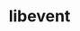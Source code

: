 ---
title: "libevent"
layout: cache
categories: [package, develop]
meta: {"compilers": ["apple-clang@16.0.0", "gcc@10.2.1", "gcc@10.3.0", "gcc@10.5.0", "gcc@11.1.0", "gcc@11.4.0", "gcc@12.3.0", "gcc@12.4.0", "gcc@13.2.0", "gcc@13.3.0", "gcc@7.3.1", "gcc@7.5.0", "gcc@9.4.0", "intel-oneapi-compilers@2024.1.0", "intel-oneapi-compilers@2025.1.0"], "num_specs": 103, "num_specs_by_stack": {"aws-isc": 1, "aws-isc-aarch64": 1, "aws-pcluster-neoverse_v1": 6, "aws-pcluster-x86_64_v4": 12, "data-vis-sdk": 5, "developer-tools": 2, "developer-tools-aarch64-linux-gnu": 5, "developer-tools-darwin": 4, "developer-tools-manylinux2014": 1, "developer-tools-x86_64_v3-linux-gnu": 5, "e4s": 5, "e4s-cray-sles": 2, "e4s-neoverse_v1": 2, "e4s-oneapi": 5, "e4s-power": 1, "ml-linux-aarch64-cpu": 5, "ml-linux-aarch64-cuda": 5, "ml-linux-x86_64-cpu": 5, "ml-linux-x86_64-cuda": 5, "radiuss-aws": 10, "radiuss-aws-aarch64": 21, "root": 103, "tutorial": 10}, "oss": ["amzn2", "centos7", "rhel8", "sequoia", "sle_hpc15", "ubuntu18.04", "ubuntu20.04", "ubuntu22.04", "ubuntu24.04"], "platforms": ["darwin", "linux"], "stacks": ["aws-isc", "aws-isc-aarch64", "aws-pcluster-neoverse_v1", "aws-pcluster-x86_64_v4", "data-vis-sdk", "developer-tools", "developer-tools-aarch64-linux-gnu", "developer-tools-darwin", "developer-tools-manylinux2014", "developer-tools-x86_64_v3-linux-gnu", "e4s", "e4s-cray-sles", "e4s-neoverse_v1", "e4s-oneapi", "e4s-power", "ml-linux-aarch64-cpu", "ml-linux-aarch64-cuda", "ml-linux-x86_64-cpu", "ml-linux-x86_64-cuda", "radiuss-aws", "radiuss-aws-aarch64", "root", "tutorial"], "targets": ["aarch64", "neoverse_v1", "ppc64le", "x86_64_v3", "x86_64_v4"], "versions": ["2.1.12"]}
spec_details: [{"compiler": "intel-oneapi-compilers@2024.1.0", "hash": "2iu4aq447aymb6ob4ddbbrkqmcomyghh", "os": "amzn2", "platform": "linux", "size": "-", "stacks": ["aws-pcluster-x86_64_v4", "root"], "target": "x86_64_v3", "variants": ["build_system=autotools", "+openssl"], "versions": ["2.1.12"]}, {"compiler": "gcc@12.3.0", "hash": "2snzd3lq4pgna2jkqkwd6e42sff73fzk", "os": "ubuntu22.04", "platform": "linux", "size": "-", "stacks": ["root", "tutorial"], "target": "x86_64_v3", "variants": ["build_system=autotools", "+openssl"], "versions": ["2.1.12"]}, {"compiler": "gcc@7.3.1", "hash": "2vjtjcba3rfnzkrtyf6dna6hfzxpn676", "os": "amzn2", "platform": "linux", "size": "-", "stacks": ["aws-isc-aarch64", "root"], "target": "aarch64", "variants": ["build_system=autotools", "+openssl"], "versions": ["2.1.12"]}, {"compiler": "gcc@11.1.0", "hash": "2xbtowlgk5zi7aimyawwphv5mz5dlenk", "os": "ubuntu20.04", "platform": "linux", "size": "-", "stacks": ["data-vis-sdk", "root"], "target": "x86_64_v3", "variants": ["build_system=autotools", "+openssl"], "versions": ["2.1.12"]}, {"compiler": "gcc@11.4.0", "hash": "3akyfikpejs5k7cg4ddyrxbs4snpsqqy", "os": "ubuntu22.04", "platform": "linux", "size": "-", "stacks": ["e4s", "root", "tutorial"], "target": "x86_64_v3", "variants": ["build_system=autotools", "+openssl"], "versions": ["2.1.12"]}, {"compiler": "gcc@7.3.1", "hash": "3cxrahla33ocmhqmdz5k2zoejcqbv53o", "os": "amzn2", "platform": "linux", "size": "-", "stacks": ["radiuss-aws-aarch64", "root"], "target": "aarch64", "variants": ["build_system=autotools", "+openssl"], "versions": ["2.1.12"]}, {"compiler": "gcc@7.3.1", "hash": "3dkuhkwhebuni7vnr62pn4lltbqvj6ye", "os": "amzn2", "platform": "linux", "size": "-", "stacks": ["radiuss-aws-aarch64", "root"], "target": "aarch64", "variants": ["build_system=autotools", "+openssl"], "versions": ["2.1.12"]}, {"compiler": "intel-oneapi-compilers@2025.1.0", "hash": "3o6pu6mzsrklxnvdk4pc4ptipctwaky7", "os": "ubuntu22.04", "platform": "linux", "size": "-", "stacks": ["e4s-oneapi", "root"], "target": "x86_64_v3", "variants": ["build_system=autotools", "+openssl"], "versions": ["2.1.12"]}, {"compiler": "intel-oneapi-compilers@2025.1.0", "hash": "44k575bdn6b6cj7nxmyanh7tsbi7pbte", "os": "ubuntu22.04", "platform": "linux", "size": "-", "stacks": ["e4s-oneapi", "root"], "target": "x86_64_v3", "variants": ["build_system=autotools", "+openssl"], "versions": ["2.1.12"]}, {"compiler": "gcc@12.4.0", "hash": "4jng7p75v5zibu7bvmggyqekhvvusd5y", "os": "amzn2", "platform": "linux", "size": "-", "stacks": ["aws-pcluster-neoverse_v1", "root"], "target": "neoverse_v1", "variants": ["build_system=autotools", "+openssl"], "versions": ["2.1.12"]}, {"compiler": "gcc@12.4.0", "hash": "4zxtu5zqszun54pmsugryjuuran3rgli", "os": "amzn2", "platform": "linux", "size": "-", "stacks": ["aws-pcluster-neoverse_v1", "root"], "target": "neoverse_v1", "variants": ["build_system=autotools", "+openssl"], "versions": ["2.1.12"]}, {"compiler": "gcc@7.3.1", "hash": "5ewdpcp4jzluiu6jewo54kre3rvsakqv", "os": "amzn2", "platform": "linux", "size": "-", "stacks": ["radiuss-aws", "root"], "target": "x86_64_v3", "variants": ["build_system=autotools", "+openssl"], "versions": ["2.1.12"]}, {"compiler": "gcc@13.3.0", "hash": "5kc2y6rkw3gj7n2hq6nt6ky5iq6ig3ag", "os": "rhel8", "platform": "linux", "size": "-", "stacks": ["developer-tools-aarch64-linux-gnu", "root"], "target": "aarch64", "variants": ["build_system=autotools", "+openssl"], "versions": ["2.1.12"]}, {"compiler": "intel-oneapi-compilers@2025.1.0", "hash": "5tr55ahp5w4zq6jkz3gpi3c5llw5oeix", "os": "ubuntu22.04", "platform": "linux", "size": "-", "stacks": ["e4s-oneapi", "root"], "target": "x86_64_v3", "variants": ["build_system=autotools", "+openssl"], "versions": ["2.1.12"]}, {"compiler": "gcc@7.3.1", "hash": "6flulvbqicnsalqgbxq6luzg2drugbwe", "os": "amzn2", "platform": "linux", "size": "-", "stacks": ["radiuss-aws", "root"], "target": "x86_64_v3", "variants": ["build_system=autotools", "+openssl"], "versions": ["2.1.12"]}, {"compiler": "gcc@10.5.0", "hash": "6juhwh5ms3linsb7aqdu4iaoqpb4uitq", "os": "centos7", "platform": "linux", "size": "-", "stacks": ["developer-tools-x86_64_v3-linux-gnu", "root"], "target": "x86_64_v3", "variants": ["build_system=autotools", "+openssl"], "versions": ["2.1.12"]}, {"compiler": "gcc@11.4.0", "hash": "7iyq6aia7gdahgphk3dvazv3z7kywzmb", "os": "ubuntu22.04", "platform": "linux", "size": "-", "stacks": ["e4s-neoverse_v1", "root"], "target": "neoverse_v1", "variants": ["build_system=autotools", "+openssl"], "versions": ["2.1.12"]}, {"compiler": "gcc@13.2.0", "hash": "acmsiv6y5cdakw2ig56arpgudry34fgl", "os": "ubuntu24.04", "platform": "linux", "size": "-", "stacks": ["ml-linux-x86_64-cpu", "ml-linux-x86_64-cuda", "root"], "target": "x86_64_v3", "variants": ["build_system=autotools", "+openssl"], "versions": ["2.1.12"]}, {"compiler": "gcc@12.4.0", "hash": "aiu37yihiackxn4c356pgeugeshdzwtu", "os": "amzn2", "platform": "linux", "size": "-", "stacks": ["aws-pcluster-neoverse_v1", "root"], "target": "neoverse_v1", "variants": ["build_system=autotools", "+openssl"], "versions": ["2.1.12"]}, {"compiler": "gcc@11.1.0", "hash": "atzkzg4wn2tkhszu6jorfki7aoeja4gb", "os": "ubuntu20.04", "platform": "linux", "size": "-", "stacks": ["data-vis-sdk", "root"], "target": "x86_64_v3", "variants": ["build_system=autotools", "+openssl"], "versions": ["2.1.12"]}, {"compiler": "intel-oneapi-compilers@2024.1.0", "hash": "bdnxn7nwkyxpk2rkxupmpj3mklnk7cp3", "os": "amzn2", "platform": "linux", "size": "-", "stacks": ["aws-pcluster-x86_64_v4", "root"], "target": "x86_64_v3", "variants": ["build_system=autotools", "+openssl"], "versions": ["2.1.12"]}, {"compiler": "gcc@13.2.0", "hash": "beeyuuziiptldxahuzj3uwa6vglknjb4", "os": "ubuntu24.04", "platform": "linux", "size": "-", "stacks": ["ml-linux-x86_64-cpu", "ml-linux-x86_64-cuda", "root"], "target": "x86_64_v3", "variants": ["build_system=autotools", "+openssl"], "versions": ["2.1.12"]}, {"compiler": "gcc@7.3.1", "hash": "bgdg4rqbzbpzeoa7zfingetq2airt3br", "os": "amzn2", "platform": "linux", "size": "-", "stacks": ["radiuss-aws", "root"], "target": "x86_64_v3", "variants": ["build_system=autotools", "+openssl"], "versions": ["2.1.12"]}, {"compiler": "gcc@7.3.1", "hash": "bvgvmxxwyqg3aawasbb6f3tqbbk5ajzn", "os": "amzn2", "platform": "linux", "size": "-", "stacks": ["radiuss-aws-aarch64", "root"], "target": "aarch64", "variants": ["build_system=autotools", "+openssl"], "versions": ["2.1.12"]}, {"compiler": "gcc@7.3.1", "hash": "bwrsbr7hxr5ypnpei4gydc62gcld2j47", "os": "amzn2", "platform": "linux", "size": "-", "stacks": ["radiuss-aws", "root"], "target": "x86_64_v3", "variants": ["build_system=autotools", "+openssl"], "versions": ["2.1.12"]}, {"compiler": "gcc@10.5.0", "hash": "c4akszb4cb4surhkun26chryiyyzi6v5", "os": "centos7", "platform": "linux", "size": "-", "stacks": ["developer-tools-x86_64_v3-linux-gnu", "root"], "target": "x86_64_v3", "variants": ["build_system=autotools", "+openssl"], "versions": ["2.1.12"]}, {"compiler": "apple-clang@16.0.0", "hash": "c62sxnhwz4f5dfptu3xytfzbab6uk7pi", "os": "sequoia", "platform": "darwin", "size": "-", "stacks": ["developer-tools-darwin", "root"], "target": "aarch64", "variants": ["build_system=autotools", "+openssl"], "versions": ["2.1.12"]}, {"compiler": "gcc@13.2.0", "hash": "d3yi3uurhcenqbjasudnyacpr4wwkhys", "os": "ubuntu24.04", "platform": "linux", "size": "-", "stacks": ["ml-linux-aarch64-cpu", "ml-linux-aarch64-cuda", "root"], "target": "aarch64", "variants": ["build_system=autotools", "+openssl"], "versions": ["2.1.12"]}, {"compiler": "intel-oneapi-compilers@2024.1.0", "hash": "dgnolfv4swpvrrwpsz3ik5gemugkohec", "os": "amzn2", "platform": "linux", "size": "-", "stacks": ["aws-pcluster-x86_64_v4", "root"], "target": "x86_64_v3", "variants": ["build_system=autotools", "+openssl"], "versions": ["2.1.12"]}, {"compiler": "gcc@12.4.0", "hash": "di2wyxmgx6jfhh6otudv53oc5xjnzu57", "os": "amzn2", "platform": "linux", "size": "-", "stacks": ["aws-pcluster-neoverse_v1", "root"], "target": "neoverse_v1", "variants": ["build_system=autotools", "+openssl"], "versions": ["2.1.12"]}, {"compiler": "intel-oneapi-compilers@2024.1.0", "hash": "djdmukihosapaztactp2mww2bbm5gwia", "os": "amzn2", "platform": "linux", "size": "-", "stacks": ["aws-pcluster-x86_64_v4", "root"], "target": "x86_64_v3", "variants": ["build_system=autotools", "+openssl"], "versions": ["2.1.12"]}, {"compiler": "apple-clang@16.0.0", "hash": "dujm54siljpzcgmevrbuqib3oujbwud2", "os": "sequoia", "platform": "darwin", "size": "-", "stacks": ["developer-tools-darwin", "root"], "target": "aarch64", "variants": ["build_system=autotools", "+openssl"], "versions": ["2.1.12"]}, {"compiler": "gcc@7.3.1", "hash": "e7rl5zge7b3nfzgzz2a7znfeddbpkrbn", "os": "amzn2", "platform": "linux", "size": "-", "stacks": ["radiuss-aws-aarch64", "root"], "target": "aarch64", "variants": ["build_system=autotools", "+openssl"], "versions": ["2.1.12"]}, {"compiler": "gcc@11.1.0", "hash": "ehhvsubx7j5opmzvhxa5qyuwq5ijg5tq", "os": "ubuntu20.04", "platform": "linux", "size": "-", "stacks": ["data-vis-sdk", "root"], "target": "x86_64_v3", "variants": ["build_system=autotools", "+openssl"], "versions": ["2.1.12"]}, {"compiler": "gcc@7.3.1", "hash": "elzrroozqr5nzme4rv532jeolqaflluv", "os": "amzn2", "platform": "linux", "size": "-", "stacks": ["radiuss-aws-aarch64", "root"], "target": "aarch64", "variants": ["build_system=autotools", "+openssl"], "versions": ["2.1.12"]}, {"compiler": "gcc@7.3.1", "hash": "enlyjy6iiwanwlhp7vgn7ybrgjad4puf", "os": "amzn2", "platform": "linux", "size": "-", "stacks": ["radiuss-aws", "root"], "target": "x86_64_v3", "variants": ["build_system=autotools", "+openssl"], "versions": ["2.1.12"]}, {"compiler": "gcc@11.4.0", "hash": "eu7qdllfwzynm7aypcq2tedph2cxzdwh", "os": "ubuntu22.04", "platform": "linux", "size": "-", "stacks": ["e4s", "root", "tutorial"], "target": "x86_64_v3", "variants": ["build_system=autotools", "+openssl"], "versions": ["2.1.12"]}, {"compiler": "gcc@13.3.0", "hash": "f4fvpg7eg74sjxyl6adisiqms6rb3gwu", "os": "rhel8", "platform": "linux", "size": "-", "stacks": ["developer-tools-aarch64-linux-gnu", "root"], "target": "aarch64", "variants": ["build_system=autotools", "+openssl"], "versions": ["2.1.12"]}, {"compiler": "intel-oneapi-compilers@2024.1.0", "hash": "f6kdyoayluvomls4i3bcesr2kih76mj7", "os": "amzn2", "platform": "linux", "size": "-", "stacks": ["aws-pcluster-x86_64_v4", "root"], "target": "x86_64_v3", "variants": ["build_system=autotools", "+openssl"], "versions": ["2.1.12"]}, {"compiler": "gcc@7.3.1", "hash": "f76xhoeqw7fwcaghysjkpiboia2z6yao", "os": "amzn2", "platform": "linux", "size": "-", "stacks": ["radiuss-aws-aarch64", "root"], "target": "aarch64", "variants": ["build_system=autotools", "+openssl"], "versions": ["2.1.12"]}, {"compiler": "gcc@10.2.1", "hash": "ficcy2ttvdkdnrubgptftfhyocndgxks", "os": "centos7", "platform": "linux", "size": "-", "stacks": ["developer-tools-manylinux2014", "root"], "target": "x86_64_v3", "variants": ["build_system=autotools", "+openssl"], "versions": ["2.1.12"]}, {"compiler": "apple-clang@16.0.0", "hash": "fq5kkfckcl5elr7pue7na5lux22mk4rq", "os": "sequoia", "platform": "darwin", "size": "-", "stacks": ["developer-tools-darwin", "root"], "target": "aarch64", "variants": ["build_system=autotools", "+openssl"], "versions": ["2.1.12"]}, {"compiler": "gcc@11.4.0", "hash": "frghar6qcgtaqarf2amgrhejkmaobtas", "os": "ubuntu22.04", "platform": "linux", "size": "-", "stacks": ["e4s", "root", "tutorial"], "target": "x86_64_v3", "variants": ["build_system=autotools", "+openssl"], "versions": ["2.1.12"]}, {"compiler": "gcc@13.2.0", "hash": "gmrapqkxwlcqjckki4axoddnciy6iggh", "os": "ubuntu24.04", "platform": "linux", "size": "-", "stacks": ["ml-linux-aarch64-cpu", "ml-linux-aarch64-cuda", "root"], "target": "aarch64", "variants": ["build_system=autotools", "+openssl"], "versions": ["2.1.12"]}, {"compiler": "gcc@7.3.1", "hash": "gum2tj7qd3ywxpwpxoilwqagl7nlmnzt", "os": "amzn2", "platform": "linux", "size": "-", "stacks": ["radiuss-aws-aarch64", "root"], "target": "aarch64", "variants": ["build_system=autotools", "+openssl"], "versions": ["2.1.12"]}, {"compiler": "intel-oneapi-compilers@2024.1.0", "hash": "h2zciosxpc7obepkdreqae2tybihv3hl", "os": "amzn2", "platform": "linux", "size": "-", "stacks": ["aws-pcluster-x86_64_v4", "root"], "target": "x86_64_v4", "variants": ["build_system=autotools", "+openssl"], "versions": ["2.1.12"]}, {"compiler": "intel-oneapi-compilers@2025.1.0", "hash": "heiyec5gpr4nts45whll7qke3plexub7", "os": "ubuntu22.04", "platform": "linux", "size": "-", "stacks": ["e4s-oneapi", "root"], "target": "x86_64_v3", "variants": ["build_system=autotools", "+openssl"], "versions": ["2.1.12"]}, {"compiler": "gcc@13.3.0", "hash": "hwf77ra5b4obs546mekas473pzkv37ew", "os": "rhel8", "platform": "linux", "size": "-", "stacks": ["developer-tools-aarch64-linux-gnu", "root"], "target": "aarch64", "variants": ["build_system=autotools", "+openssl"], "versions": ["2.1.12"]}, {"compiler": "gcc@7.3.1", "hash": "hwwluyvaxz3gajviivpesyghe6gdjgrs", "os": "amzn2", "platform": "linux", "size": "-", "stacks": ["radiuss-aws-aarch64", "root"], "target": "aarch64", "variants": ["build_system=autotools", "+openssl"], "versions": ["2.1.12"]}, {"compiler": "gcc@7.3.1", "hash": "i5hnxkgc4mbojj3r42dpntra3wkgtm2w", "os": "amzn2", "platform": "linux", "size": "-", "stacks": ["radiuss-aws-aarch64", "root"], "target": "aarch64", "variants": ["build_system=autotools", "+openssl"], "versions": ["2.1.12"]}, {"compiler": "gcc@12.3.0", "hash": "ibjcdulgegyi5mig264enht46s6yohs4", "os": "ubuntu22.04", "platform": "linux", "size": "-", "stacks": ["root", "tutorial"], "target": "x86_64_v3", "variants": ["build_system=autotools", "+openssl"], "versions": ["2.1.12"]}, {"compiler": "gcc@13.3.0", "hash": "ibn2ot4v6zpvhmpspc5htfyskj6ywxek", "os": "rhel8", "platform": "linux", "size": "-", "stacks": ["developer-tools-aarch64-linux-gnu", "root"], "target": "aarch64", "variants": ["build_system=autotools", "+openssl"], "versions": ["2.1.12"]}, {"compiler": "gcc@13.2.0", "hash": "ihd3yndmfsi7hgzvu5sqinfcl2ixjrfm", "os": "ubuntu24.04", "platform": "linux", "size": "-", "stacks": ["ml-linux-x86_64-cpu", "ml-linux-x86_64-cuda", "root"], "target": "x86_64_v3", "variants": ["build_system=autotools", "+openssl"], "versions": ["2.1.12"]}, {"compiler": "gcc@7.3.1", "hash": "inu5khotaur7isceqnd7znlth3nwlbqo", "os": "amzn2", "platform": "linux", "size": "-", "stacks": ["radiuss-aws", "root"], "target": "x86_64_v3", "variants": ["build_system=autotools", "+openssl"], "versions": ["2.1.12"]}, {"compiler": "gcc@7.3.1", "hash": "jg5rds72emhkpljy4iuoaokfkyrwd4x7", "os": "amzn2", "platform": "linux", "size": "-", "stacks": ["radiuss-aws-aarch64", "root"], "target": "aarch64", "variants": ["build_system=autotools", "+openssl"], "versions": ["2.1.12"]}, {"compiler": "gcc@9.4.0", "hash": "kck5sjfu6ekzwvgbzve346glio4qqteu", "os": "ubuntu20.04", "platform": "linux", "size": "-", "stacks": ["e4s-power", "root"], "target": "ppc64le", "variants": ["build_system=autotools", "+openssl"], "versions": ["2.1.12"]}, {"compiler": "gcc@11.4.0", "hash": "lhrdgk7c72szrsoqv2tsxvb2dkjjplmb", "os": "ubuntu22.04", "platform": "linux", "size": "-", "stacks": ["e4s", "root", "tutorial"], "target": "x86_64_v3", "variants": ["build_system=autotools", "+openssl"], "versions": ["2.1.12"]}, {"compiler": "intel-oneapi-compilers@2024.1.0", "hash": "lja43lbvsd2xej6pcrbx32pk3hs52gzc", "os": "amzn2", "platform": "linux", "size": "-", "stacks": ["aws-pcluster-x86_64_v4", "root"], "target": "x86_64_v4", "variants": ["build_system=autotools", "+openssl"], "versions": ["2.1.12"]}, {"compiler": "gcc@13.3.0", "hash": "lqphhc6mjf5jrvwhiqjpjtxv4bh56sga", "os": "rhel8", "platform": "linux", "size": "-", "stacks": ["developer-tools-aarch64-linux-gnu", "root"], "target": "aarch64", "variants": ["build_system=autotools", "+openssl"], "versions": ["2.1.12"]}, {"compiler": "apple-clang@16.0.0", "hash": "lvf7ikijppcegqhhgntcullc6wqhmiyx", "os": "sequoia", "platform": "darwin", "size": "-", "stacks": ["developer-tools-darwin", "root"], "target": "aarch64", "variants": ["build_system=autotools", "+openssl"], "versions": ["2.1.12"]}, {"compiler": "gcc@13.2.0", "hash": "lyfitxfg6bmr4nqhbkhqnqxr6now5rr5", "os": "ubuntu24.04", "platform": "linux", "size": "-", "stacks": ["ml-linux-aarch64-cpu", "ml-linux-aarch64-cuda", "root"], "target": "aarch64", "variants": ["build_system=autotools", "+openssl"], "versions": ["2.1.12"]}, {"compiler": "gcc@12.3.0", "hash": "nleakxd2tc2mtw42njaxtmpdmg27nk5i", "os": "ubuntu22.04", "platform": "linux", "size": "-", "stacks": ["root", "tutorial"], "target": "x86_64_v3", "variants": ["build_system=autotools", "+openssl"], "versions": ["2.1.12"]}, {"compiler": "gcc@7.3.1", "hash": "nycun3vvvkih4jlfpnni2xva2afyn62q", "os": "amzn2", "platform": "linux", "size": "-", "stacks": ["radiuss-aws-aarch64", "root"], "target": "aarch64", "variants": ["build_system=autotools", "+openssl"], "versions": ["2.1.12"]}, {"compiler": "gcc@13.2.0", "hash": "o2p7f7f4vfuk66evifvajloyceyt7exo", "os": "ubuntu24.04", "platform": "linux", "size": "-", "stacks": ["ml-linux-x86_64-cpu", "ml-linux-x86_64-cuda", "root"], "target": "x86_64_v3", "variants": ["build_system=autotools", "+openssl"], "versions": ["2.1.12"]}, {"compiler": "gcc@7.3.1", "hash": "obrni4rx6a6vgypcc3marbmy6qrieyqi", "os": "amzn2", "platform": "linux", "size": "-", "stacks": ["radiuss-aws-aarch64", "root"], "target": "aarch64", "variants": ["build_system=autotools", "+openssl"], "versions": ["2.1.12"]}, {"compiler": "gcc@12.3.0", "hash": "oc4hyecu52ev4xph4r5jdfaj7ij24vh6", "os": "ubuntu22.04", "platform": "linux", "size": "-", "stacks": ["root", "tutorial"], "target": "x86_64_v3", "variants": ["build_system=autotools", "+openssl"], "versions": ["2.1.12"]}, {"compiler": "gcc@7.3.1", "hash": "oe25i2zurerlf2l7p4bvco2g36rqibpc", "os": "amzn2", "platform": "linux", "size": "-", "stacks": ["radiuss-aws-aarch64", "root"], "target": "aarch64", "variants": ["build_system=autotools", "+openssl"], "versions": ["2.1.12"]}, {"compiler": "gcc@10.3.0", "hash": "pbbflgkgd5kix7efzvek55uoysvjb2su", "os": "sle_hpc15", "platform": "linux", "size": "-", "stacks": ["e4s-cray-sles", "root"], "target": "x86_64_v4", "variants": ["build_system=autotools", "+openssl"], "versions": ["2.1.12"]}, {"compiler": "gcc@7.3.1", "hash": "pfvnwvdesrowkkwr7axayb7snvka7au7", "os": "amzn2", "platform": "linux", "size": "-", "stacks": ["radiuss-aws-aarch64", "root"], "target": "aarch64", "variants": ["build_system=autotools", "+openssl"], "versions": ["2.1.12"]}, {"compiler": "gcc@10.5.0", "hash": "pmiaqxqfmq7brlsgpimnfc5h6666vudf", "os": "centos7", "platform": "linux", "size": "-", "stacks": ["developer-tools-x86_64_v3-linux-gnu", "root"], "target": "x86_64_v3", "variants": ["build_system=autotools", "+openssl"], "versions": ["2.1.12"]}, {"compiler": "gcc@12.4.0", "hash": "psd7fhbtrduz5kyfs7gld4bjkaehoijw", "os": "amzn2", "platform": "linux", "size": "-", "stacks": ["aws-pcluster-neoverse_v1", "root"], "target": "neoverse_v1", "variants": ["build_system=autotools", "+openssl"], "versions": ["2.1.12"]}, {"compiler": "gcc@13.2.0", "hash": "pwb63lzxksdfpkoisqeixsqmxabeiuf7", "os": "ubuntu24.04", "platform": "linux", "size": "-", "stacks": ["ml-linux-aarch64-cpu", "ml-linux-aarch64-cuda", "root"], "target": "aarch64", "variants": ["build_system=autotools", "+openssl"], "versions": ["2.1.12"]}, {"compiler": "gcc@11.4.0", "hash": "q3opxtt2ynoaol574bck3u4lvuc7je2b", "os": "ubuntu22.04", "platform": "linux", "size": "-", "stacks": ["e4s", "root", "tutorial"], "target": "x86_64_v3", "variants": ["build_system=autotools", "+openssl"], "versions": ["2.1.12"]}, {"compiler": "gcc@11.1.0", "hash": "q7aothsdib7j35dq2fmn24mh5qgaer57", "os": "ubuntu20.04", "platform": "linux", "size": "-", "stacks": ["data-vis-sdk", "root"], "target": "x86_64_v3", "variants": ["build_system=autotools", "+openssl"], "versions": ["2.1.12"]}, {"compiler": "gcc@7.3.1", "hash": "qcvbqdjkdrgfq45x4awmb44xilguuhw6", "os": "amzn2", "platform": "linux", "size": "-", "stacks": ["radiuss-aws-aarch64", "root"], "target": "aarch64", "variants": ["build_system=autotools", "+openssl"], "versions": ["2.1.12"]}, {"compiler": "gcc@7.5.0", "hash": "qvcetaf5mhgp6rwgyvder7bsid2e5owo", "os": "ubuntu18.04", "platform": "linux", "size": "-", "stacks": ["developer-tools", "root"], "target": "x86_64_v3", "variants": ["build_system=autotools", "+openssl"], "versions": ["2.1.12"]}, {"compiler": "gcc@13.2.0", "hash": "qvmvr5fsyafv3kvy5sf72jn2zr5seuxg", "os": "ubuntu24.04", "platform": "linux", "size": "-", "stacks": ["ml-linux-x86_64-cpu", "ml-linux-x86_64-cuda", "root"], "target": "x86_64_v3", "variants": ["build_system=autotools", "+openssl"], "versions": ["2.1.12"]}, {"compiler": "gcc@7.5.0", "hash": "r4o6kqxwb6ghcex2jytw5ikeckw4bq6a", "os": "ubuntu18.04", "platform": "linux", "size": "-", "stacks": ["developer-tools", "root"], "target": "x86_64_v3", "variants": ["build_system=autotools", "+openssl"], "versions": ["2.1.12"]}, {"compiler": "intel-oneapi-compilers@2024.1.0", "hash": "r6yh6gyihnielpqntswzwcfe6xysyy6w", "os": "amzn2", "platform": "linux", "size": "-", "stacks": ["aws-pcluster-x86_64_v4", "root"], "target": "x86_64_v4", "variants": ["build_system=autotools", "+openssl"], "versions": ["2.1.12"]}, {"compiler": "gcc@7.3.1", "hash": "rx7rseuhtvb3zr76ljf5f4mga3ffzfjy", "os": "amzn2", "platform": "linux", "size": "-", "stacks": ["radiuss-aws", "root"], "target": "x86_64_v3", "variants": ["build_system=autotools", "+openssl"], "versions": ["2.1.12"]}, {"compiler": "gcc@10.5.0", "hash": "sitwrryrfjy2nphvx6i2gim4d6ee7xh4", "os": "centos7", "platform": "linux", "size": "-", "stacks": ["developer-tools-x86_64_v3-linux-gnu", "root"], "target": "x86_64_v3", "variants": ["build_system=autotools", "+openssl"], "versions": ["2.1.12"]}, {"compiler": "intel-oneapi-compilers@2024.1.0", "hash": "su3nwyokgixb2as4d4qeu5ykhj5zvsro", "os": "amzn2", "platform": "linux", "size": "-", "stacks": ["aws-pcluster-x86_64_v4", "root"], "target": "x86_64_v3", "variants": ["build_system=autotools", "+openssl"], "versions": ["2.1.12"]}, {"compiler": "intel-oneapi-compilers@2025.1.0", "hash": "tg7rkb4e4du4l4nx4b7k7s4j3sh25zg3", "os": "ubuntu22.04", "platform": "linux", "size": "-", "stacks": ["e4s-oneapi", "root"], "target": "x86_64_v3", "variants": ["build_system=autotools", "+openssl"], "versions": ["2.1.12"]}, {"compiler": "gcc@11.1.0", "hash": "titgzpxsqn32c242c44bxsomf43uydnh", "os": "ubuntu20.04", "platform": "linux", "size": "-", "stacks": ["data-vis-sdk", "root"], "target": "x86_64_v3", "variants": ["build_system=autotools", "+openssl"], "versions": ["2.1.12"]}, {"compiler": "gcc@7.3.1", "hash": "uqg7ucfx35hds7kpcwzmoai46hmnmljt", "os": "amzn2", "platform": "linux", "size": "-", "stacks": ["radiuss-aws-aarch64", "root"], "target": "aarch64", "variants": ["build_system=autotools", "+openssl"], "versions": ["2.1.12"]}, {"compiler": "gcc@7.3.1", "hash": "uvqldduiwoos4hffa7yk4hmo6fnezr5x", "os": "amzn2", "platform": "linux", "size": "-", "stacks": ["radiuss-aws-aarch64", "root"], "target": "aarch64", "variants": ["build_system=autotools", "+openssl"], "versions": ["2.1.12"]}, {"compiler": "gcc@10.5.0", "hash": "v2tnxi7y72cfc5u6evkkzqlc4k37igx2", "os": "centos7", "platform": "linux", "size": "-", "stacks": ["developer-tools-x86_64_v3-linux-gnu", "root"], "target": "x86_64_v3", "variants": ["build_system=autotools", "+openssl"], "versions": ["2.1.12"]}, {"compiler": "gcc@12.4.0", "hash": "ve6eyrilr5zprgkt3zovxy7n7dcthsji", "os": "amzn2", "platform": "linux", "size": "-", "stacks": ["aws-pcluster-neoverse_v1", "root"], "target": "neoverse_v1", "variants": ["build_system=autotools", "+openssl"], "versions": ["2.1.12"]}, {"compiler": "gcc@7.3.1", "hash": "vgfzj2hqtghirmjjx6dy6om2evxvbn5t", "os": "amzn2", "platform": "linux", "size": "-", "stacks": ["radiuss-aws", "root"], "target": "x86_64_v3", "variants": ["build_system=autotools", "+openssl"], "versions": ["2.1.12"]}, {"compiler": "gcc@7.3.1", "hash": "vn6pfc5fnmbwq666bbxbzlwlf5qi3khu", "os": "amzn2", "platform": "linux", "size": "-", "stacks": ["radiuss-aws", "root"], "target": "x86_64_v3", "variants": ["build_system=autotools", "+openssl"], "versions": ["2.1.12"]}, {"compiler": "gcc@7.3.1", "hash": "w2t7olndds4bjzy4r3tpzijjjbkcqqdy", "os": "amzn2", "platform": "linux", "size": "-", "stacks": ["radiuss-aws-aarch64", "root"], "target": "aarch64", "variants": ["build_system=autotools", "+openssl"], "versions": ["2.1.12"]}, {"compiler": "intel-oneapi-compilers@2024.1.0", "hash": "w3n6jriobpeimis7aiw7vptrpbvgkmt2", "os": "amzn2", "platform": "linux", "size": "-", "stacks": ["aws-pcluster-x86_64_v4", "root"], "target": "x86_64_v4", "variants": ["build_system=autotools", "+openssl"], "versions": ["2.1.12"]}, {"compiler": "intel-oneapi-compilers@2024.1.0", "hash": "wh7k5ksaacapmoue5rgjx7ajaj73cb4j", "os": "amzn2", "platform": "linux", "size": "-", "stacks": ["aws-pcluster-x86_64_v4", "root"], "target": "x86_64_v4", "variants": ["build_system=autotools", "+openssl"], "versions": ["2.1.12"]}, {"compiler": "gcc@10.3.0", "hash": "wnudibmveb7o5adkbxdp7ureuuzlqsun", "os": "sle_hpc15", "platform": "linux", "size": "-", "stacks": ["e4s-cray-sles", "root"], "target": "x86_64_v4", "variants": ["build_system=autotools", "+openssl"], "versions": ["2.1.12"]}, {"compiler": "gcc@7.3.1", "hash": "xeavcizn3uwe6e3rddnpwve2vwshk3th", "os": "amzn2", "platform": "linux", "size": "-", "stacks": ["aws-isc", "root"], "target": "x86_64_v3", "variants": ["build_system=autotools", "+openssl"], "versions": ["2.1.12"]}, {"compiler": "gcc@7.3.1", "hash": "xlmliohdfth4tw6fpgekrjdnliqubkpe", "os": "amzn2", "platform": "linux", "size": "-", "stacks": ["radiuss-aws-aarch64", "root"], "target": "aarch64", "variants": ["build_system=autotools", "+openssl"], "versions": ["2.1.12"]}, {"compiler": "intel-oneapi-compilers@2024.1.0", "hash": "xxvmpkefqvwusrbgws63injiwpsbi2qq", "os": "amzn2", "platform": "linux", "size": "-", "stacks": ["aws-pcluster-x86_64_v4", "root"], "target": "x86_64_v4", "variants": ["build_system=autotools", "+openssl"], "versions": ["2.1.12"]}, {"compiler": "gcc@13.2.0", "hash": "ycm2mbi24la4yuocvyanosfwbjcv3bap", "os": "ubuntu24.04", "platform": "linux", "size": "-", "stacks": ["ml-linux-aarch64-cpu", "ml-linux-aarch64-cuda", "root"], "target": "aarch64", "variants": ["build_system=autotools", "+openssl"], "versions": ["2.1.12"]}, {"compiler": "gcc@7.3.1", "hash": "yeuabd5qykuquzwkk27khvtqu6ihwz6w", "os": "amzn2", "platform": "linux", "size": "-", "stacks": ["radiuss-aws", "root"], "target": "x86_64_v3", "variants": ["build_system=autotools", "+openssl"], "versions": ["2.1.12"]}, {"compiler": "gcc@7.3.1", "hash": "yvca7jeiduvekbsshzkuqwp5fvfr62ld", "os": "amzn2", "platform": "linux", "size": "-", "stacks": ["radiuss-aws-aarch64", "root"], "target": "aarch64", "variants": ["build_system=autotools", "+openssl"], "versions": ["2.1.12"]}, {"compiler": "gcc@7.3.1", "hash": "zi2icdzw25wo2xsqufvr3f2m6lwwrcxk", "os": "amzn2", "platform": "linux", "size": "-", "stacks": ["radiuss-aws-aarch64", "root"], "target": "aarch64", "variants": ["build_system=autotools", "+openssl"], "versions": ["2.1.12"]}, {"compiler": "gcc@12.3.0", "hash": "zrl2bmwdp6e4z26ofnhfmon5akxoop5x", "os": "ubuntu22.04", "platform": "linux", "size": "-", "stacks": ["root", "tutorial"], "target": "x86_64_v3", "variants": ["build_system=autotools", "+openssl"], "versions": ["2.1.12"]}, {"compiler": "gcc@11.4.0", "hash": "zsirwoxeaiuvken6wulsdwr3phsmqtgm", "os": "ubuntu22.04", "platform": "linux", "size": "-", "stacks": ["e4s-neoverse_v1", "root"], "target": "neoverse_v1", "variants": ["build_system=autotools", "+openssl"], "versions": ["2.1.12"]}]
---